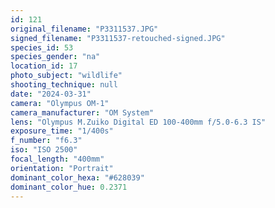 ```yaml
---
id: 121
original_filename: "P3311537.JPG"
signed_filename: "P3311537-retouched-signed.JPG"
species_id: 53
species_gender: "na"
location_id: 17
photo_subject: "wildlife"
shooting_technique: null
date: "2024-03-31"
camera: "Olympus OM-1"
camera_manufacturer: "OM System"
lens: "Olympus M.Zuiko Digital ED 100-400mm f/5.0-6.3 IS"
exposure_time: "1/400s"
f_number: "f6.3"
iso: "ISO 2500"
focal_length: "400mm"
orientation: "Portrait"
dominant_color_hexa: "#628039"
dominant_color_hue: 0.2371
---
```

